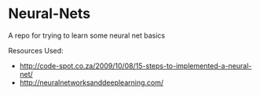 # Neural-Nets
A repo for trying to learn some neural net basics

Resources Used:
* http://code-spot.co.za/2009/10/08/15-steps-to-implemented-a-neural-net/
* http://neuralnetworksanddeeplearning.com/
